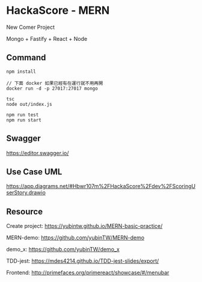 # HackaScore - MERN
New Comer Project

Mongo + Fastify + React + Node

## Command
```
npm install

// 下面 docker 如果已經有在運行就不用再開
docker run -d -p 27017:27017 mongo

tsc
node out/index.js

npm run test
npm run start

```

## Swagger
https://editor.swagger.io/

## Use Case UML
https://app.diagrams.net/#Hbwr107m%2FHackaScore%2Fdev%2FScoringUserStory.drawio

## Resource
Create project:  https://yubintw.github.io/MERN-basic-practice/

MERN-demo:  https://github.com/yubinTW/MERN-demo

demo_x:  https://github.com/yubinTW/demo_x

TDD-jest:  https://mdes4214.github.io/TDD-jest-slides/export/

Frontend:  http://primefaces.org/primereact/showcase/#/menubar

